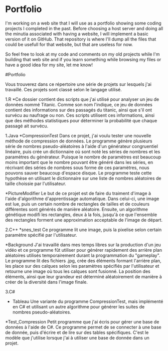 # Portfolio

I'm working on a web site that I will use as a portfolio showing some coding projects I completed in the past. Before choosing a host server and doing all the minutia associated with having a website, I will implement a basic version of it on GitHub. That repository is where I'll dump all the files that could be usefull for that website, but that are useless for now.

So feel free to look at my code and comments on my old projects while I'm building that web site and if you learn something while browsing my files or have a good idea for my site, let me know! 

#Portfolio

Vous trouverez dans ce répertoire une série de projets sur lesquels j'ai travaillé. Ces projets sont classé selon le langage utilisé. 

1.R
*Ce dossier contient des scripts que j'ai utilisé pour analyser un jeu de données nommé Titanic. Comme son nom l'indique, ce jeu de données contient des informations sur des passagés du titanic, ainsi que s'il ont survécu au naufrage ou non. Ces scripts utilisent ces informations, ainsi que des méthodes statistiques pour déterminer la probabilité que chaque passagé ait survécu. 

1.Java
*CompressionTest
Dans ce projet, j'ai voulu tester une nouvelle méthode de compression de données. Le programme génère plusieurs série de nombres pseudo-aléatoires à l'aide d'un générateur congruentiel linéaire, puis crée un dictionnaire où sont noté les séries de nombres et les paramètres du générateur. Puisque le nombre de paramètres est beaucoup moins important que le nombre pouvant être généré dans les séries, en récrivant des séries de nombres sous forme de ces paramètres, nous pouvons sauver beaucoup d'espace disque. Le programme teste cette hypothèse en utilisant le dictionnaire sur une liste de nombres aléatoires de taille choissie par l'utilisateur.

*PictureModifier
Le but de ce projet est de faire du traiment d'image à l'aide d'algorithme d'apprentissage automatique. Dans celui-ci, une image est lue, puis un certain nombre de rectangles de tailles et de couleurs différentes sont générés de manière aléatoire. Ensuite, un algorithme génétique modifi les rectangles, deux à la fois, jusqu'à ce que l'ensemble des rectangles forment une approximation acceptable de l'image de départ.

2.C++
*snes_test
Ce programme lit une image, puis la pixelise selon certain paramètre spécifié par l'utilisateur.

*Background
J'ai travaillé dans mes temps libres sur la production d'un jeu vidéo et ce programme fût utiliser pour générer rapidement des arrière plan aléatoires utilisés temporairement durant la programmation du "gameplay". Le programme lit des fichiers .jpg, crée des éléments formant l'arrière plan, les place sur des calques selon les paramètres spécifiés par l'utilisateur et retourne une image où tous les calques sont fusionné. La position des éléments, ainsi que leur grandeur est déterminé aléatoirement de manière à créer de la diversité dans l'image finale.

3.C#
* Tableau
Une variante du programme CompressionTest, mais implémenté en C# et utilisant un autre algorithme pour générer les suites de nombres pseudo-aléatoires.

*Test_Compression
Petit programme que j'ai écris pour gérer une base de données à l'aide de C#. Ce programme permet de se connecter à une base de donnée, puis d'écrire et de lire sur des tables spécifiques. C'est le modèle que j'utilise lorsque j'ai à utiliser une base de donnée dans un projet.





























